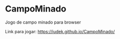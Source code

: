 # CampoMinado
Jogo de campo minado para browser

Link para jogar: https://iudek.github.io/CampoMinado/
